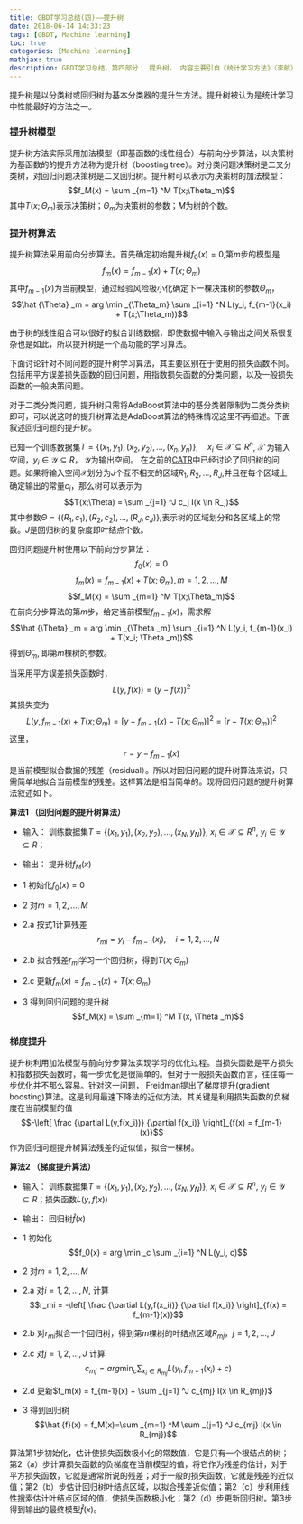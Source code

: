 ```yaml
---
title: GBDT学习总结(四)——提升树
date: 2018-06-14 14:33:23
tags: [GBDT, Machine learning]
toc: true
categories: [Machine learning]
mathjax: true
description: GBDT学习总结，第四部分： 提升树， 内容主要引自《统计学习方法》（李航）
---
```


提升树是以分类树或回归树为基本分类器的提升生方法。提升树被认为是统计学习中性能最好的方法之一。 

### 提升树模型

提升树方法实际采用加法模型（即基函数的线性组合）与前向分步算法，以决策树为基函数的的提升方法称为提升树（boosting tree）。对分类问题决策树是二叉分类树，对回归问题决策树是二叉回归树。提升树可以表示为决策树的加法模型：$$f_M(x) = \sum _{m=1} ^M T(x;\Theta_m)$$其中$T(x;\Theta_m)$表示决策树；$\Theta_m$为决策树的参数；$M$为树的个数。 

### 提升树算法

提升树算法采用前向分步算法。首先确定初始提升树$f_0(x) = 0$,第$m$步的模型是$$f_m(x) = f_{m-1}(x) + T(x;\Theta_m)$$其中$f_{m-1}(x)$为当前模型，通过经验风险极小化确定下一棵决策树的参数$\Theta_m$， $$\hat {\Theta} _m = arg \min _{\Theta_m} \sum _{i=1} ^N L(y_i, f_{m-1}(x_i) + T(x;\Theta_m))$$

由于树的线性组合可以很好的拟合训练数据，即使数据中输入与输出之间关系很复杂也是如此，所以提升树是一个高功能的学习算法。

下面讨论针对不同问题的提升树学习算法，其主要区别在于使用的损失函数不同。包括用平方误差损失函数的回归问题，用指数损失函数的分类问题，以及一般损失函数的一般决策问题。 

对于二类分类问题，提升树只需将AdaBoost算法中的基分类器限制为二类分类树即可，可以说这时的提升树算法是AdaBoost算法的特殊情况这里不再细述。下面叙述回归问题的提升树。

已知一个训练数据集$T=\{(x_1, y_1), (x_2, y_2), ..., (x_n, y_n)\}, \quad x_i \in \mathcal{X} \subseteq R ^n$, $\mathcal{X}$ 为输入空间，$y_i \in \mathcal{Y} \subseteq R$， $\mathcal{Y}$为输出空间。 在之前的[CATR](http://www.keeptry.cn/2018/06/10/GBDT-SUMMARY-CART/)中已经讨论了回归树的问题。如果将输入空间$\mathcal{X}$划分为$J$个互不相交的区域$R_1, R_2, ...,R_J$,并且在每个区域上确定输出的常量$c_j$，那么树可以表示为$$T(x;\Theta) = \sum _{j=1} ^J c_j I(x \in R_j)$$其中参数$\Theta =\{(R_1, c_1), (R_2, c_2), ..., (R_J, c_J)\}$,表示树的区域划分和各区域上的常数。$J$是回归树的复杂度即叶结点个数。 

回归问题提升树使用以下前向分步算法：$$f_0(x) = 0$$ $$f_m(x) = f_{m-1} (x) + T(x; \Theta_m), m = 1,2,...,M$$ $$f_M(x) = \sum _{m=1} ^M T(x;\Theta_m)$$ 在前向分步算法的第$m$步，给定当前模型$f_{m-1}(x)$，需求解$$\hat {\Theta} _m = arg \min _{\Theta _m} \sum _{i=1} ^N L(y_i, f_{m-1}(x_i) + T(x_i; \Theta _m))$$得到$\hat {\Theta} _m$, 即第$m$棵树的参数。 

当采用平方误差损失函数时， $$L(y, f(x)) = (y - f(x))^2$$其损失变为$$L(y,f_{m-1}(x) + T(x; \Theta_m) = [y-f_{m-1}(x) - T(x; \Theta_m)]^2 = [r - T(x;\Theta_m)]^2$$这里，$$r=y-f_{m-1}(x) \tag{1}$$是当前模型拟合数据的残差（residual）。所以对回归问题的提升树算法来说，只需简单地拟合当前模型的残差。这样算法是相当简单的。现将回归问题的提升树算法叙述如下。

**算法1 （回归问题的提升树算法）**

- 输入： 训练数据集$T=\{(x_1, y_1), (x_2, y_2), ..., (x_N, y_N)\}$, $x_i \in \mathcal{X} \subseteq R^n$, $y_i \in \mathcal{Y} \subseteq R$； 
- 输出： 提升树$f_M(x)$

- 1 初始化$f_0(x) = 0$
- 2 对$m = 1, 2, ..., M$
- 2.a 按式1计算残差 $$r_{mi} = y_i - f_{m-1}(x_i), \quad i = 1, 2, ..., N$$
- 2.b 拟合残差$r_{mi}$学习一个回归树，得到$T(x;\Theta_m)$
- 2.c 更新$f_m(x) = f_{m-1}(x) + T(x; \Theta_m)$
- 3 得到回归问题的提升树 $$f_M(x) = \sum _{m=1} ^M T(x, \Theta _m)$$

### 梯度提升

提升树利用加法模型与前向分步算法实现学习的优化过程。当损失函数是平方损失和指数损失函数时，每一步优化是很简单的。但对于一般损失函数而言，往往每一步优化并不那么容易。针对这一问题， Freidman提出了梯度提升(gradient boosting)算法。这是利用最速下降法的近似方法，其关键是利用损失函数的负梯度在当前模型的值$$-\left[ \frac {\partial L(y,f(x_i))} {\partial f(x_i)} \right]_{f(x) = f_{m-1}(x)}$$ 作为回归问题提升树算法残差的近似值，拟合一棵树。 

**算法2 （梯度提升算法）**

- 输入： 训练数据集$T=\{(x_1, y_1), (x_2, y_2), ..., (x_N, y_N)\}$, $x_i \in \mathcal{X} \subseteq R^n$, $y_i \in \mathcal{Y} \subseteq R$；损失函数$L(y,f(x))$ 
- 输出： 回归树$\hat {f}(x)$

- 1 初始化 $$f_0(x) = arg \min _c \sum _{i=1} ^N L(y_i, c)$$
- 2 对$m = 1,2,...,M$
- 2.a 对$i = 1, 2, ...,N$, 计算 $$r_mi = -\left[ \frac {\partial L(y,f(x_i))} {\partial f(x_i)} \right]_{f(x) = f_{m-1}(x)}$$
- 2.b 对$r_{mi}$拟合一个回归树，得到第$m$棵树的叶结点区域$R_{mj}$，$j = 1, 2, ..., J$
- 2.c 对$j = 1, 2, ..., J$ 计算 $$c_{mj} = arg \min _c \sum _{x_i \in R_{mj}} L(y_i, f _{m-1}(x_i) + c)$$
- 2.d 更新$f_m(x) = f_{m-1}(x) + \sum _{j=1} ^J c_{mj} I(x \in R_{mj})$
- 3 得到回归树 $$\hat {f}(x) = f_M(x)=\sum _{m=1} ^M \sum _{j=1} ^J c_{mj} I(x \in R_{mj})$$

算法第1步初始化，估计使损失函数极小化的常数值，它是只有一个根结点的树；第2（a）步计算损失函数的负梯度在当前模型的值，将它作为残差的估计，对于平方损失函数，它就是通常所说的残差；对于一般的损失函数，它就是残差的近似值；第2（b）步估计回归树叶结点区域，以拟合残差近似值；第2（c）步利用线性搜索估计叶结点区域的值，使损失函数极小化；第2（d）步更新回归树。第3步得到输出的最终模型$\hat {f}(x)$。
